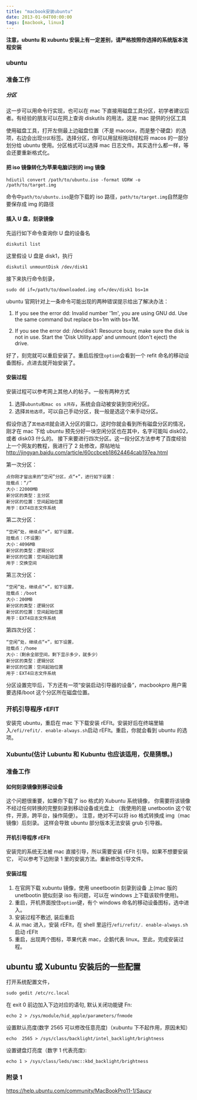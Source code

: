 ```yaml
---
title: "macbook安装ubuntu"
date: 2013-01-04T00:00:00
tags: [macbook, linux]
---
```


**注意，ubuntu 和 xubuntu 安装上有一定差别，请严格按照你选择的系统版本流程安装**

### ubuntu

### 准备工作

##### 分区

这一步可以用命令行实现，也可以在 mac 下直接用磁盘工具分区，初学者建议后者。有经验的朋友可以在网上查询 diskutils 的用法，这是 mac 提供的分区工具

使用磁盘工具，打开左侧最上边磁盘位置（不是 macosx，而是整个硬盘）的选项，右边会出现`分区`标签。选择分区，你可以用鼠标拖动轻松将 macos 的一部分划分给 ubuntu 使用。分区格式可以选择 mac 日志文件。其实选什么都一样，等会还要重新格式化。

#### 把 iso 镜像转化为苹果电脑识别的 img 镜像

    hdiutil convert /path/to/ubuntu.iso -format UDRW -o /path/to/target.img

命令中`path/to/ubuntu.iso`是你下载的 iso 路径，`path/to/target.img`自然是你要保存成 img 的路径

#### 插入 U 盘，刻录镜像

先运行如下命令查询你 U 盘的设备名

    diskutil list

这里假设 U 盘是 disk1，执行

    diskutil unmountDisk /dev/disk1

接下来执行命令刻录，

    sudo dd if=/path/to/downloaded.img of=/dev/disk1 bs=1m

ubuntu 官网针对上一条命令可能出现的两种错误提示给出了解决办法：

1. If you see the error dd: Invalid number '1m', you are using GNU dd. Use the same command but replace bs=1m with bs=1M.

2. If you see the error dd: /dev/disk1: Resource busy, make sure the disk is not in use. Start the 'Disk Utility.app' and unmount (don't eject) the drive.

好了，刻完就可以重启安装了。重启后按住`option`会看到一个 refit 命名的移动设备图标，点进去就开始安装了。

#### 安装过程

安装过程可以参考网上其他人的帖子。一般有两种方式

1. 选择`ubuntu和mac os x共存`，系统会自动被安装到空闲分区。
2. 选择`其他选项`，可以自己手动分区，我一般是选这个来手动分区。

假设你选了`其他选项`就会进入分区的窗口，这时你就会看到所有磁盘分区的情况，刚才在 mac 下给 ubuntu 预先分好一块空闲分区也在其中，名字可能叫 disk02，或者 disk03 什么的。
接下来要进行四次分区。这一段分区方法参考了百度经验上一个网友的教程，我进行了 2 处修改，原帖地址<http://jingyan.baidu.com/article/60ccbceb18624464cab197ea.html>

第一次分区：

    点你刚才留出来的“空闲”分区，点“+”，进行如下设置：
    挂载点：“/”
    大小：22000MB
    新分区的类型：主分区
    新分区的位置：空间起始位置
    用于：EXT4日志文件系统

第二次分区：

    “空闲”处，继续点“+”，如下设置，
    挂载点：（不设置）
    大小：4096MB
    新分区的类型：逻辑分区
    新分区的位置：空间起始位置
    用于：交换空间

第三次分区：

    “空闲”处，继续点“+”，如下设置，
    挂载点：/boot
    大小：200MB
    新分区的类型：逻辑分区
    新分区的位置：空间起始位置
    用于：EXT4日志文件系统

第四次分区：

    “空闲”处，继续点“+”，如下设置，
    挂载点：/home
    大小：（剩余全部空间，剩下显示多少，就多少）
    新分区的类型：逻辑分区
    新分区的位置：空间起始位置
    用于：EXT4日志文件系统

分区设置完毕后，下方还有一项“安装启动引导器的设备”，macbookpro 用户需要选择/boot 这个分区所在磁盘位置。

### 开机引导程序 rEFIT

安装完 ubuntu，重启在 mac 下下载安装 rEFIt。安装好后在终端里输入`/efi/refit/. enable-always.sh`启动 rEFIt。重启，你就会看到 ubuntu 的选项。

### Xubuntu(估计 Lubuntu 和 Kubuntu 也应该适用，仅是猜想。)

### 准备工作

#### 如何刻录镜像到移动设备

这个问题很重要，如果你下载了 iso 格式的 Xubuntu 系统镜像，
你需要将该镜像不经过任何转换的完整刻录到移动设备或光盘上
（我使用的是 unetbootin 这个软件，开源，跨平台，操作简便）。
注意，绝对不可以将 iso 格式转换成 img（mac 镜像）后刻录。
这样会导致 ubuntu 部分版本无法安装 grub 引导器。

#### 开机引导程序 rEFIt

安装完的系统无法被 mac 直接引导，所以需要安装 rEFIt 引导。如果不想要安装它，
可以参考下边附录 1 里的安装方法。重新修改引导文件。

#### 安装过程

1. 在官网下载 xubuntu 镜像，使用 uneetbootin 刻录到设备
   上(mac 版的 unetbootin 貌似刻录 iso 有问题，可以在 windows 上下载该软件使用)。
2. 重启，开机界面按住`option`键，有个 windows 命名的移动设备图标，选中进入。
3. 安装过程不敷述, 装后重启
4. 从 mac 进入，安装 rEFIt，在 shell 里运行`/efi/refit/. enable-always.sh`启动 rEFIt
5. 重启，出现两个图标，苹果代表 mac，企鹅代表 linux。至此，完成安装过程。

## ubuntu 或 Xubuntu 安装后的一些配置

打开系统配置文件，

    sudo gedit /etc/rc.local

在 exit 0 前边加入下边对应的语句,
默认关闭功能键 Fn:

    echo 2 > /sys/module/hid_apple/parameters/fnmode

设置默认亮度(数字 2565 可以修改任意亮度)（xubuntu 下不起作用，原因未知）

    echo  2565 > /sys/class/backlight/intel_backlight/brightness

设置键盘灯亮度（数字 1 代表亮度):

    echo 1 > /sys/class/leds/smc::kbd_backlight/brightness

### 附录 1

<https://help.ubuntu.com/community/MacBookPro11-1/Saucy>

